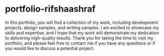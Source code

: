 # portfolio-rifshaashraf
In this portfolio, you will find a collection of my work, including development projects, design samples, and writing samples. I am excited to showcase my skills and expertise, and I hope that my work will demonstrate my dedication to delivering high-quality results. Thank you for taking the time to visit my portfolio, and please feel free to contact me if you have any questions or if you would like to discuss a potential project.
